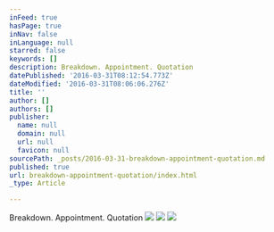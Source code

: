 ```yaml
---
inFeed: true
hasPage: true
inNav: false
inLanguage: null
starred: false
keywords: []
description: Breakdown. Appointment. Quotation
datePublished: '2016-03-31T08:12:54.773Z'
dateModified: '2016-03-31T08:06:06.276Z'
title: ''
author: []
authors: []
publisher:
  name: null
  domain: null
  url: null
  favicon: null
sourcePath: _posts/2016-03-31-breakdown-appointment-quotation.md
published: true
url: breakdown-appointment-quotation/index.html
_type: Article

---
```

Breakdown. Appointment. Quotation
![](https://the-grid-user-content.s3-us-west-2.amazonaws.com/d9bdecb3-f48e-4020-9993-7ab3158cdafb.png)
![](https://the-grid-user-content.s3-us-west-2.amazonaws.com/8663d4ef-c7af-4f88-aa79-24a0c5beabe0.gif)
![](https://the-grid-user-content.s3-us-west-2.amazonaws.com/4ab865ae-bc0c-44ae-a17b-3489dc24c979.jpg)